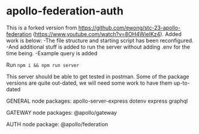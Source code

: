 # apollo-federation-auth

This is a forked version from https://github.com/ewong/stc-23-apollo-federation
(https://www.youtube.com/watch?v=8OH4WieIKz4).
Added work is below:
-The file structure and starting script has been reconfigured.
-And additional stuff is added to run the server without adding .env for the time being.
-Example query is added

Run `npm i && npm run server`

This server should be able to get tested in postman.
Some of the package versions are quite out-dated, we will need some work to have them up-to-dated

GENERAL
node packages: apollo-server-express dotenv express graphql

GATEWAY
node packages: @apollo/gateway 

AUTH
node package: @apollo/federation

